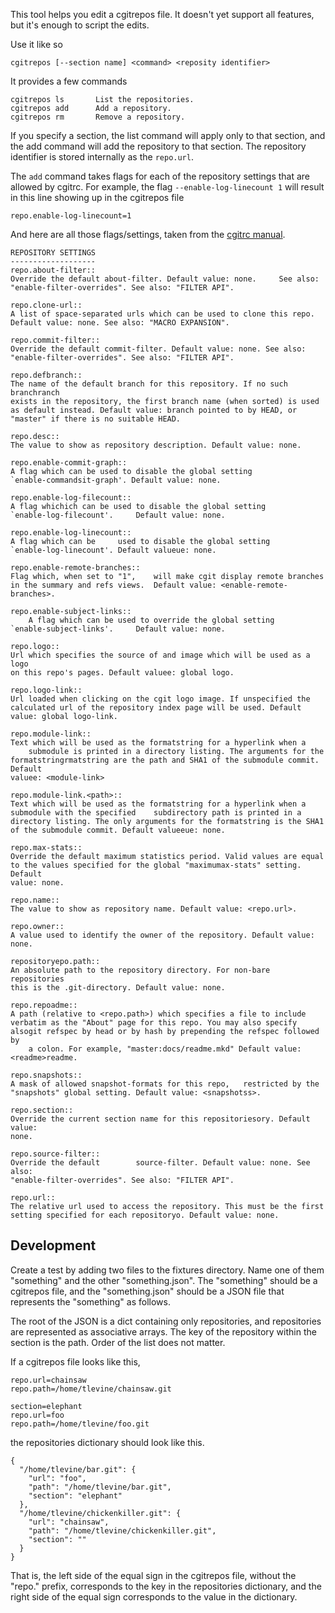 This tool helps you edit a cgitrepos file. It doesn't yet support all
features, but it's enough to script the edits.

Use it like so

    cgitrepos [--section name] <command> <reposity identifier>

It provides a few commands

    cgitrepos ls       List the repositories.
    cgitrepos add      Add a repository.
    cgitrepos rm       Remove a repository.

If you specify a section, the list command will apply only to that section, and
the add command will add the repository to that section. The repository
identifier is stored internally as the `repo.url`.

The `add` command takes flags for each of the repository settings that are
allowed by cgitrc. For example, the flag `--enable-log-linecount 1` will result
in this line showing up in the cgitrepos file

    repo.enable-log-linecount=1

And here are all those flags/settings, taken from the
[cgitrc manual](http://hjemli.net/git/cgit/tree/cgitrc.5.txt).

    REPOSITORY SETTINGS
    -------------------
    repo.about-filter::
    Override the default about-filter. Default value: none. 	See also:
    "enable-filter-overrides". See also: "FILTER API".

    repo.clone-url::
    A list of space-separated urls which can be used to clone this repo.
    Default value: none. See also: "MACRO EXPANSION".

    repo.commit-filter::
    Override the default commit-filter. Default value: none. See also:
    "enable-filter-overrides". See also: "FILTER API".

    repo.defbranch::
    The name of the default branch for this repository. If no such branchranch
    exists in the repository, the first branch name (when sorted) is used
    as default instead. Default value: branch pointed to by HEAD, or
    "master" if there is no suitable HEAD.

    repo.desc::
    The value to show as repository description. Default value: none.

    repo.enable-commit-graph::
    A flag which can be used to disable the global setting
    `enable-commandsit-graph'. Default value: none.

    repo.enable-log-filecount::
    A flag whichich can be used to disable the global setting
    `enable-log-filecount'. 	Default value: none.

    repo.enable-log-linecount::
    A flag which can be 	used to disable the global setting
    `enable-log-linecount'. Default valueue: none.

    repo.enable-remote-branches::
    Flag which, when set to "1", 	will make cgit display remote branches
    in the summary and refs views. 	Default value: <enable-remote-branches>.

    repo.enable-subject-links::
    	A flag which can be used to override the global setting
    `enable-subject-links'. 	Default value: none.

    repo.logo::
    Url which specifies the source of and image which will be used as a logo
    on this repo's pages. Default valuee: global logo.

    repo.logo-link::
    Url loaded when clicking on the cgit logo image. If unspecified the
    calculated url of the repository index page will be used. Default
    value: global logo-link.

    repo.module-link::
    Text which will be used as the formatstring for a hyperlink when a
    	submodule is printed in a directory listing. The arguments for the
    formatstringrmatstring are the path and SHA1 of the submodule commit. Default
    valuee: <module-link>

    repo.module-link.<path>::
    Text which will be used as the formatstring for a hyperlink when a
    submodule with the specified 	subdirectory path is printed in a
    directory listing. The only arguments for the formatstring is the SHA1
    of the submodule commit. Default valueeue: none.

    repo.max-stats::
    Override the default maximum statistics period. Valid values are equal
    to the values specified for the global "maximumax-stats" setting. Default
    value: none.

    repo.name::
    The value to show as repository name. Default value: <repo.url>.

    repo.owner::
    A value used to identify the owner of the repository. Default value:
    none.

    repositoryepo.path::
    An absolute path to the repository directory. For non-bare 	repositories
    this is the .git-directory. Default value: none.

    repo.repoadme::
    A path (relative to <repo.path>) which specifies a file to include
    verbatim as the "About" page for this repo. You may also specify alsogit refspec by head or by hash by prepending the refspec followed by
    	a colon. For example, "master:docs/readme.mkd" Default value: <readme>readme.

    repo.snapshots::
    A mask of allowed snapshot-formats for this repo, 	restricted by the
    "snapshots" global setting. Default value: <snapshotss>.

    repo.section::
    Override the current section name for this repositoriesory. Default value:
    none.

    repo.source-filter::
    Override the default 		source-filter. Default value: none. See also:
    "enable-filter-overrides". See also: "FILTER API".

    repo.url::
    The relative url used to access the repository. This must be the first
    setting specified for each repositoryo. Default value: none.


## Development
Create a test by adding two files to the fixtures directory. Name one of them
"something" and the other "something.json". The "something" should be a
cgitrepos file, and the "something.json" should be a JSON file that represents
the "something" as follows.

The root of the JSON is a dict containing only repositories, and repositories
are represented as associative arrays. The key of the repository within the
section is the path. Order of the list does not matter.

If a cgitrepos file looks like this,

    repo.url=chainsaw
    repo.path=/home/tlevine/chainsaw.git

    section=elephant
    repo.url=foo
    repo.path=/home/tlevine/foo.git

the repositories dictionary should look like this.

    {
      "/home/tlevine/bar.git": {
        "url": "foo",
        "path": "/home/tlevine/bar.git",
        "section": "elephant"
      },
      "/home/tlevine/chickenkiller.git": {
        "url": "chainsaw",
        "path": "/home/tlevine/chickenkiller.git",
        "section": ""
      }
    }

That is, the left side of the equal sign in the cgitrepos file, without the
"repo." prefix, corresponds to the key in the repositories dictionary, and
the right side of the equal sign corresponds to the value in the dictionary.
